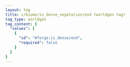 ```yaml
---
layout: tag
title: c/biome/is_dense_vegetation/end (worldgen tag)
tag_type: worldgen
tag_content: {
  "values": [
    {
      "id": "#forge:is_dense/end",
      "required": false
    }
  ]
}
---
```

